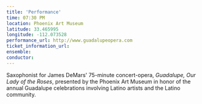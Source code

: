 ```yaml
---
title: 'Performance'
time: 07:30 PM
location: Phoenix Art Museum
latitude: 33.465995
longitude: -112.073528
performance_url: http://www.guadalupeopera.com
ticket_information_url: 
ensemble: 
conductor: 
---
```

Saxophonist for James DeMars' 75-minute concert-opera, *Guadalupe, Our Lady of the Roses*, presented by the Phoenix Art Museum in honor of the annual Guadalupe celebrations involving Latino artists and the Latino community.  
